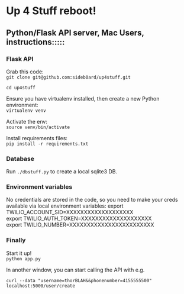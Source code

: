 # Up 4 Stuff reboot!

## Python/Flask API server, Mac Users, instructions:::::

### Flask API

Grab this code:  
`git clone git@github.com:sideb0ard/up4stuff.git`

`cd up4stuff`

Ensure you have virtualenv installed, then create a new Python environment:  
`virtualenv venv`

Activate the env:  
`source venv/bin/activate`

Install requirements files:  
`pip install -r requirements.txt`

### Database
Run `./dbstuff.py` to create a local sqlite3 DB.  

### Environment variables
No credentials are stored in the code, so you need to make your creds available via local environment variables:
export TWILIO_ACCOUNT_SID=XXXXXXXXXXXXXXXXXXX  
export TWILIO_AUTH_TOKEN=XXXXXXXXXXXXXXXXXXXX  
export TWILIO_NUMBER=XXXXXXXXXXXXXXXXXXXXXXXX

### Finally
Start it up!  
`python app.py`

In another window, you can start calling the API with e.g.

`curl --data "username=thorBLAH&&phonenumber=4155555500" localhost:5000/user/create`


